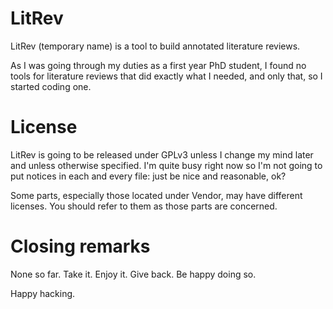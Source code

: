 LitRev
======
LitRev (temporary name) is a tool to build annotated literature reviews.

As I was going through my duties as a first year PhD student, I found no tools for literature reviews that did exactly what I needed, and only that, so I started coding one.


License
=======
LitRev is going to be released under GPLv3 unless I change my mind later and unless otherwise specified. I'm quite busy right now so I'm not going to put notices in each and every file: just be nice and reasonable, ok?

Some parts, especially those located under Vendor, may have different licenses. You should refer to them as those parts are concerned.


Closing remarks
===============
None so far. Take it. Enjoy it. Give back. Be happy doing so.

Happy hacking.
